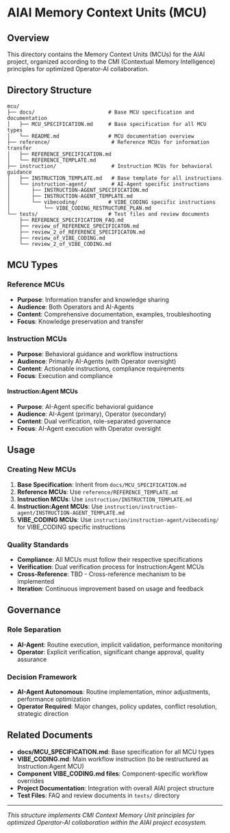 # AIAI Memory Context Units (MCU)

## Overview

This directory contains the Memory Context Units (MCUs) for the AIAI project, organized according to the CMI (Contextual Memory Intelligence) principles for optimized Operator-AI collaboration.

## Directory Structure

```
mcu/
├── docs/                        # Base MCU specification and documentation
│   ├── MCU_SPECIFICATION.md     # Base specification for all MCU types
│   └── README.md                # MCU documentation overview
├── reference/                    # Reference MCUs for information transfer
│   ├── REFERENCE_SPECIFICATION.md
│   └── REFERENCE_TEMPLATE.md
├── instruction/                  # Instruction MCUs for behavioral guidance
│   ├── INSTRUCTION_TEMPLATE.md   # Base template for all instructions
│   └── instruction-agent/        # AI-Agent specific instructions
│       ├── INSTRUCTION-AGENT_SPECIFICATION.md
│       ├── INSTRUCTION-AGENT_TEMPLATE.md
│       └── vibecoding/          # VIBE_CODING specific instructions
│           └── VIBE_CODING_RESTRUCTURE_PLAN.md
└── tests/                       # Test files and review documents
    ├── REFERENCE_SPECIFICATION_FAQ.md
    ├── review_of_REFERENCE_SPECIFICATON.md
    ├── review_2_of_REFERENCE_SPECIFICATON.md
    ├── review_of_VIBE_CODING.md
    └── review_2_of_VIBE_CODING.md
```

## MCU Types

### **Reference MCUs**
- **Purpose**: Information transfer and knowledge sharing
- **Audience**: Both Operators and AI-Agents
- **Content**: Comprehensive documentation, examples, troubleshooting
- **Focus**: Knowledge preservation and transfer

### **Instruction MCUs**
- **Purpose**: Behavioral guidance and workflow instructions
- **Audience**: Primarily AI-Agents (with Operator oversight)
- **Content**: Actionable instructions, compliance requirements
- **Focus**: Execution and compliance

#### **Instruction:Agent MCUs**
- **Purpose**: AI-Agent specific behavioral guidance
- **Audience**: AI-Agent (primary), Operator (secondary)
- **Content**: Dual verification, role-separated governance
- **Focus**: AI-Agent execution with Operator oversight

## Usage

### **Creating New MCUs**
1. **Base Specification**: Inherit from `docs/MCU_SPECIFICATION.md`
2. **Reference MCUs**: Use `reference/REFERENCE_TEMPLATE.md`
3. **Instruction MCUs**: Use `instruction/INSTRUCTION_TEMPLATE.md`
4. **Instruction:Agent MCUs**: Use `instruction/instruction-agent/INSTRUCTION-AGENT_TEMPLATE.md`
5. **VIBE_CODING MCUs**: Use `instruction/instruction-agent/vibecoding/` for VIBE_CODING specific instructions

### **Quality Standards**
- **Compliance**: All MCUs must follow their respective specifications
- **Verification**: Dual verification process for Instruction:Agent MCUs
- **Cross-Reference**: TBD - Cross-reference mechanism to be implemented
- **Iteration**: Continuous improvement based on usage and feedback

## Governance

### **Role Separation**
- **AI-Agent**: Routine execution, implicit validation, performance monitoring
- **Operator**: Explicit verification, significant change approval, quality assurance

### **Decision Framework**
- **AI-Agent Autonomous**: Routine implementation, minor adjustments, performance optimization
- **Operator Required**: Major changes, policy updates, conflict resolution, strategic direction

## Related Documents

- **docs/MCU_SPECIFICATION.md**: Base specification for all MCU types
- **VIBE_CODING.md**: Main workflow instruction (to be restructured as Instruction:Agent MCU)
- **Component VIBE_CODING.md files**: Component-specific workflow overrides
- **Project Documentation**: Integration with overall AIAI project structure
- **Test Files**: FAQ and review documents in `tests/` directory

---

*This structure implements CMI Context Memory Unit principles for optimized Operator-AI collaboration within the AIAI project ecosystem.*

